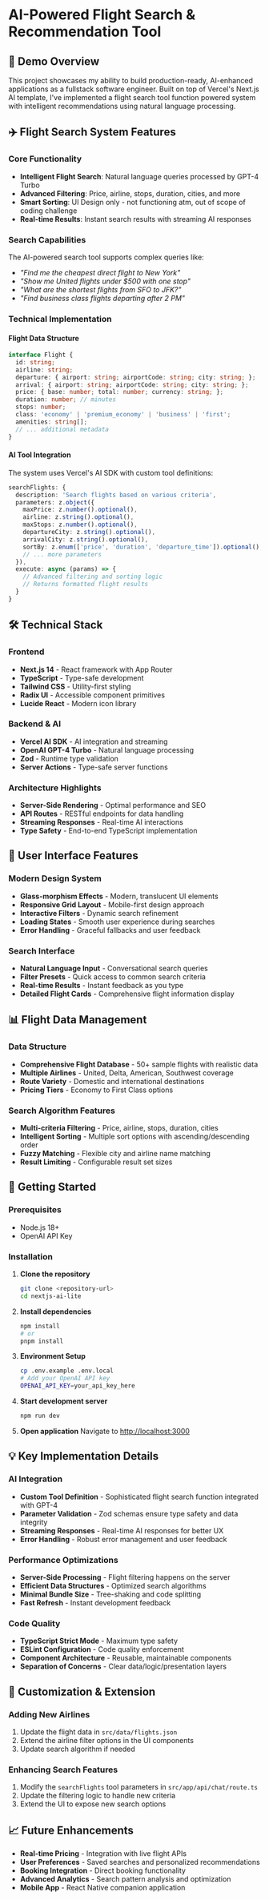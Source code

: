 # AI-Powered Flight Search & Recommendation Tool

## 🚀 Demo Overview

This project showcases my ability to build production-ready, AI-enhanced applications as a fullstack software engineer. Built on top of Vercel's Next.js AI template, I've implemented a flight search tool function powered system with intelligent recommendations using natural language processing.

## ✈️ Flight Search System Features

### Core Functionality
- **Intelligent Flight Search**: Natural language queries processed by GPT-4 Turbo
- **Advanced Filtering**: Price, airline, stops, duration, cities, and more
- **Smart Sorting**: UI Design only - not functioning atm, out of scope of coding challenge 
- **Real-time Results**: Instant search results with streaming AI responses

### Search Capabilities
The AI-powered search tool supports complex queries like:
- *"Find me the cheapest direct flight to New York"*
- *"Show me United flights under $500 with one stop"*
- *"What are the shortest flights from SFO to JFK?"*
- *"Find business class flights departing after 2 PM"*

### Technical Implementation

#### Flight Data Structure
```typescript
interface Flight {
  id: string;
  airline: string;
  departure: { airport: string; airportCode: string; city: string; };
  arrival: { airport: string; airportCode: string; city: string; };
  price: { base: number; total: number; currency: string; };
  duration: number; // minutes
  stops: number;
  class: 'economy' | 'premium_economy' | 'business' | 'first';
  amenities: string[];
  // ... additional metadata
}
```

#### AI Tool Integration
The system uses Vercel's AI SDK with custom tool definitions:

```typescript
searchFlights: {
  description: 'Search flights based on various criteria',
  parameters: z.object({
    maxPrice: z.number().optional(),
    airline: z.string().optional(),
    maxStops: z.number().optional(),
    departureCity: z.string().optional(),
    arrivalCity: z.string().optional(),
    sortBy: z.enum(['price', 'duration', 'departure_time']).optional(),
    // ... more parameters
  }),
  execute: async (params) => {
    // Advanced filtering and sorting logic
    // Returns formatted flight results
  }
}
```

## 🛠 Technical Stack

### Frontend
- **Next.js 14** - React framework with App Router
- **TypeScript** - Type-safe development
- **Tailwind CSS** - Utility-first styling
- **Radix UI** - Accessible component primitives
- **Lucide React** - Modern icon library

### Backend & AI
- **Vercel AI SDK** - AI integration and streaming
- **OpenAI GPT-4 Turbo** - Natural language processing
- **Zod** - Runtime type validation
- **Server Actions** - Type-safe server functions

### Architecture Highlights
- **Server-Side Rendering** - Optimal performance and SEO
- **API Routes** - RESTful endpoints for data handling
- **Streaming Responses** - Real-time AI interactions
- **Type Safety** - End-to-end TypeScript implementation

## 🎨 User Interface Features

### Modern Design System
- **Glass-morphism Effects** - Modern, translucent UI elements
- **Responsive Grid Layout** - Mobile-first design approach
- **Interactive Filters** - Dynamic search refinement
- **Loading States** - Smooth user experience during searches
- **Error Handling** - Graceful fallbacks and user feedback

### Search Interface
- **Natural Language Input** - Conversational search queries
- **Filter Presets** - Quick access to common search criteria
- **Real-time Results** - Instant feedback as you type
- **Detailed Flight Cards** - Comprehensive flight information display

## 📊 Flight Data Management

### Data Structure
- **Comprehensive Flight Database** - 50+ sample flights with realistic data
- **Multiple Airlines** - United, Delta, American, Southwest coverage
- **Route Variety** - Domestic and international destinations
- **Pricing Tiers** - Economy to First Class options

### Search Algorithm Features
- **Multi-criteria Filtering** - Price, airline, stops, duration, cities
- **Intelligent Sorting** - Multiple sort options with ascending/descending order
- **Fuzzy Matching** - Flexible city and airline name matching
- **Result Limiting** - Configurable result set sizes

## 🚀 Getting Started

### Prerequisites
- Node.js 18+ 
- OpenAI API Key

### Installation

1. **Clone the repository**
   ```bash
   git clone <repository-url>
   cd nextjs-ai-lite
   ```

2. **Install dependencies**
   ```bash
   npm install
   # or
   pnpm install
   ```

3. **Environment Setup**
   ```bash
   cp .env.example .env.local
   # Add your OpenAI API key
   OPENAI_API_KEY=your_api_key_here
   ```

4. **Start development server**
   ```bash
   npm run dev
   ```

5. **Open application**
   Navigate to [http://localhost:3000](http://localhost:3000)

## 💡 Key Implementation Details

### AI Integration
- **Custom Tool Definition** - Sophisticated flight search function integrated with GPT-4
- **Parameter Validation** - Zod schemas ensure type safety and data integrity
- **Streaming Responses** - Real-time AI responses for better UX
- **Error Handling** - Robust error management and user feedback

### Performance Optimizations
- **Server-Side Processing** - Flight filtering happens on the server
- **Efficient Data Structures** - Optimized search algorithms
- **Minimal Bundle Size** - Tree-shaking and code splitting
- **Fast Refresh** - Instant development feedback

### Code Quality
- **TypeScript Strict Mode** - Maximum type safety
- **ESLint Configuration** - Code quality enforcement
- **Component Architecture** - Reusable, maintainable components
- **Separation of Concerns** - Clear data/logic/presentation layers

## 🔧 Customization & Extension

### Adding New Airlines
1. Update the flight data in `src/data/flights.json`
2. Extend the airline filter options in the UI components
3. Update search algorithm if needed

### Enhancing Search Features
1. Modify the `searchFlights` tool parameters in `src/app/api/chat/route.ts`
2. Update the filtering logic to handle new criteria
3. Extend the UI to expose new search options

## 📈 Future Enhancements

- **Real-time Pricing** - Integration with live flight APIs
- **User Preferences** - Saved searches and personalized recommendations
- **Booking Integration** - Direct booking functionality
- **Advanced Analytics** - Search pattern analysis and optimization
- **Mobile App** - React Native companion application

